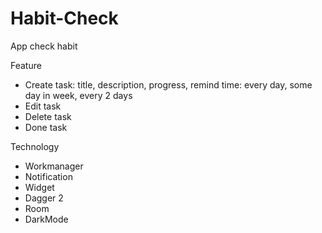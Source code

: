 # Habit-Check
App check habit

Feature
- Create task: title, description, progress, remind time: every day, some day in week, every 2 days
- Edit task
- Delete task
- Done task

Technology
- Workmanager
- Notification
- Widget
- Dagger 2
- Room
- DarkMode
